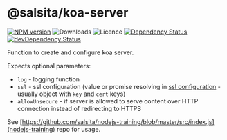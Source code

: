 # @salsita/koa-server

[![NPM version](https://img.shields.io/npm/v/@salsita/koa-server.svg)](https://www.npmjs.com/package/@salsita/koa-server)
![Downloads](https://img.shields.io/npm/dm/@salsita/koa-server.svg?style=flat)
![Licence](https://img.shields.io/npm/l/@salsita/koa-server.svg?style=flat)
[![Dependency Status](https://img.shields.io/david/salsita/nodejs-modules.svg?path=packages/koa-server)](https://david-dm.org/salsita/nodejs-modules?path=packages/koa-server)
[![devDependency Status](https://img.shields.io/david/dev/salsita/nodejs-modules.svg?path=packages/koa-server)](https://david-dm.org/salsita/nodejs-modules?type=dev&path=packages/koa-server)

Function to create and configure koa server.

Expects optional parameters:

- `log` - logging function
- `ssl` - ssl configuration (value or promise resolving in [ssl configuration](https://nodejs.org/api/tls.html#tls_tls_createsecurecontext_options) - usually object with `key` and `cert` keys)
- `allowUnsecure` - if server is allowed to serve content over HTTP connection instead of redirecting to HTTPS

See [https://github.com/salsita/nodejs-training/blob/master/src/index.js](nodejs-training) repo for usage.
